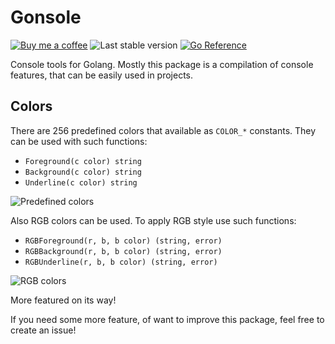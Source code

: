 # Gonsole

[![Buy me a coffee](https://badgen.net/badge/icon/buymeacoffee?icon=buymeacoffee&label)](https://www.buymeacoffee.com/zamaldinov28)
![Last stable version](https://badgen.net/github/release/zamaldinov28/gonsole)
[![Go Reference](https://pkg.go.dev/badge/github.com/zamaldinov28/gonsole.svg)](https://pkg.go.dev/github.com/zamaldinov28/goncole)

Console tools for Golang. Mostly this package is a compilation of console features, that can be easily used in projects.

## Colors

There are 256 predefined colors that available as `COLOR_*` constants. They can be used with such functions:
- `Foreground(c color) string`
- `Background(c color) string`
- `Underline(c color) string`

![Predefined colors](https://drive.google.com/uc?export=view&id=107CQjv-ftYYrhyc3VFLvWmJKwQdiH4Mn)

Also RGB colors can be used. To apply RGB style use such functions:
- `RGBForeground(r, b, b color) (string, error)`
- `RGBBackground(r, b, b color) (string, error)`
- `RGBUnderline(r, b, b color) (string, error)`

![RGB colors](https://drive.google.com/uc?export=view&id=1QtEOC0VrxI_6vObEhLr00uGpBxHPfR73)

More featured on its way!

If you need some more feature, of want to improve this package, feel free to create an issue!
